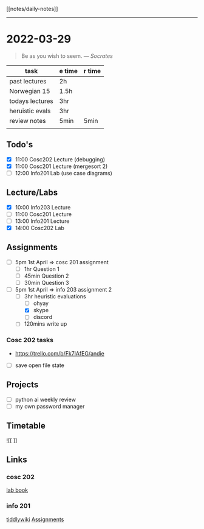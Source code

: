 [[notes/daily-notes]]

---

# 2022-03-29
> Be as you wish to seem.
> — <cite>Socrates</cite>

| task                     | e time | r time |
| ------------------------ | ------ | ------ |
| past lectures            | 2h     |        |
| Norwegian 15             | 1.5h   |        |
| todays lectures          | 3hr    |        |
| heruistic evals          | 3hr    |        |
| review notes             | 5min   | 5min   |
|                          |        |        |

## Todo's
- [x] 11:00 Cosc202 Lecture (debugging)
- [x] 11:00 Cosc201 Lecture (mergesort 2)
- [ ] 12:00 Info201 Lab (use case diagrams)

## Lecture/Labs
- [x] 10:00 Info203 Lecture
- [ ] 11:00 Cosc201 Lecture
- [ ] 13:00 Info201 Lecture
- [x] 14:00 Cosc202 Lab

## Assignments
- [ ] 5pm 1st April       ⇒ cosc 201 assignment
	- [ ] 1hr Question 1
	- [ ] 45min Question 2
	- [ ] 30min Question 3
- [ ] 5pm 1st April       ⇒ info 203 assignment 2
	- [ ] 3hr heuristic evaluations
		- [ ] ohyay
		- [x] skype
		- [ ] discord
	- [ ] 120mins write up
### Cosc 202 tasks
- https://trello.com/b/Fk7lAfEG/andie
- [ ] save open file state
## Projects
- [ ] python ai weekly review
- [ ] my own password manager

## Timetable
![[ ]]

## Links
### cosc 202 
[lab book](https://cosc202.cspages.otago.ac.nz/lab-book/COSC202LabBook.pdf)

### info 201
[tiddlywiki](https://isgb.otago.ac.nz/infosci/INFO201/labs_release/raw/master/output/info201_labs.html#)
[Assignments](https://isgb.otago.ac.nz/info201/shared/assignments_release/raw/master/output/INFO201_Assignments.html)

